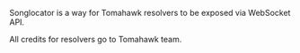 Songlocator is a way for Tomahawk resolvers to be exposed via WebSocket API.

All credits for resolvers go to Tomahawk team.
